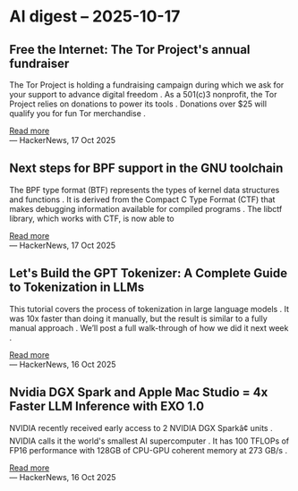 # AI digest – 2025-10-17

## Free the Internet: The Tor Project's annual fundraiser

The Tor Project is holding a fundraising campaign during which we ask for your support to advance digital freedom . As a 501(c)3 nonprofit, the Tor Project relies on donations to power its tools . Donations over $25 will qualify you for fun Tor merchandise .

[Read more](https://blog.torproject.org/2025-fundraiser-donations-matched/)  
— HackerNews, 17 Oct 2025

## Next steps for BPF support in the GNU toolchain

The BPF type format (BTF) represents the types of kernel data structures and functions . It is derived from the Compact C Type Format (CTF) that makes debugging information available for compiled programs . The libctf library, which works with CTF, is now able to

[Read more](https://lwn.net/Articles/1039827/)  
— HackerNews, 17 Oct 2025

## Let's Build the GPT Tokenizer: A Complete Guide to Tokenization in LLMs

This tutorial covers the process of tokenization in large language models . It was 10x faster than doing it manually, but the result is similar to a fully manual approach . We’ll post a full walk-through of how we did it next week .

[Read more](https://www.fast.ai/posts/2025-10-16-karpathy-tokenizers)  
— HackerNews, 16 Oct 2025

## Nvidia DGX Spark and Apple Mac Studio = 4x Faster LLM Inference with EXO 1.0

NVIDIA recently received early access to 2 NVIDIA DGX Sparkâ¢ units . NVIDIA calls it the world's smallest AI supercomputer . It has 100 TFLOPs of FP16 performance with 128GB of CPU-GPU coherent memory at 273 GB/s .

[Read more](https://blog.exolabs.net/nvidia-dgx-spark/)  
— HackerNews, 16 Oct 2025
